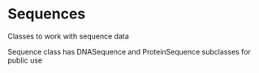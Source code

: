 # Sequences
Classes to work with sequence data

Sequence class has DNASequence and ProteinSequence subclasses for public use
